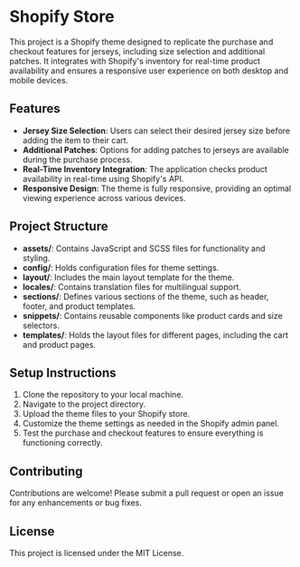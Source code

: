 # Shopify Store

This project is a Shopify theme designed to replicate the purchase and checkout features for jerseys, including size selection and additional patches. It integrates with Shopify's inventory for real-time product availability and ensures a responsive user experience on both desktop and mobile devices.

## Features

- **Jersey Size Selection**: Users can select their desired jersey size before adding the item to their cart.
- **Additional Patches**: Options for adding patches to jerseys are available during the purchase process.
- **Real-Time Inventory Integration**: The application checks product availability in real-time using Shopify's API.
- **Responsive Design**: The theme is fully responsive, providing an optimal viewing experience across various devices.

## Project Structure

- **assets/**: Contains JavaScript and SCSS files for functionality and styling.
- **config/**: Holds configuration files for theme settings.
- **layout/**: Includes the main layout template for the theme.
- **locales/**: Contains translation files for multilingual support.
- **sections/**: Defines various sections of the theme, such as header, footer, and product templates.
- **snippets/**: Contains reusable components like product cards and size selectors.
- **templates/**: Holds the layout files for different pages, including the cart and product pages.

## Setup Instructions

1. Clone the repository to your local machine.
2. Navigate to the project directory.
3. Upload the theme files to your Shopify store.
4. Customize the theme settings as needed in the Shopify admin panel.
5. Test the purchase and checkout features to ensure everything is functioning correctly.

## Contributing

Contributions are welcome! Please submit a pull request or open an issue for any enhancements or bug fixes.

## License

This project is licensed under the MIT License.